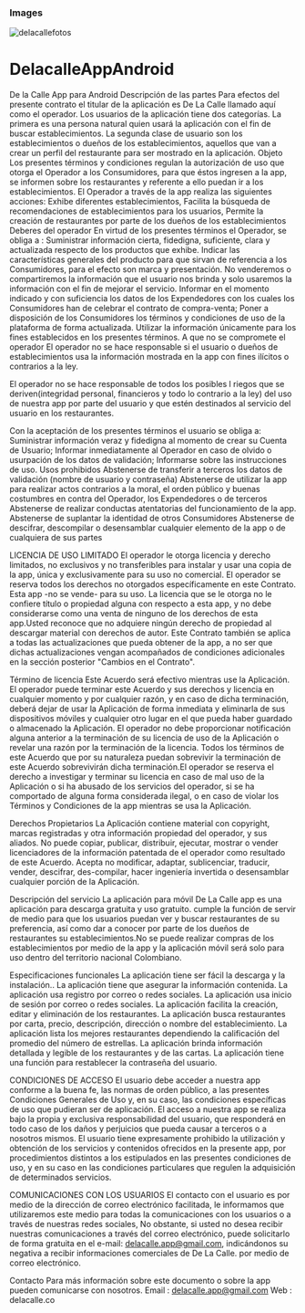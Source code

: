 <h3>Images </h3>

![delacallefotos](https://user-images.githubusercontent.com/3534888/29393627-7ebcd752-82ca-11e7-87ac-3c84babf7a91.png)

# DelacalleAppAndroid
De la Calle App para Android
Descripción de las partes 
Para efectos del presente contrato el titular de la aplicación es De La Calle llamado aquí como el operador.
Los usuarios de la aplicación tiene dos categorías. 
La primera es una persona natural quien usará la aplicación con el fin de buscar establecimientos. 
La segunda clase de usuario son los establecimientos o dueños de los establecimientos, aquellos que van a crear un perfil del restaurante para ser mostrado en la aplicación.
Objeto
Los presentes términos y condiciones regulan la autorización de uso que otorga el Operador a los Consumidores, para que éstos ingresen a la app, se informen sobre los restaurantes y referente a ello puedan ir a los establecimientos.
El Operador a través de la app  realiza las siguientes acciones: 
Exhibe diferentes establecimientos, 
Facilita la búsqueda de recomendaciones de establecimientos para los usuarios, 
Permite la creación de restaurantes por parte de los dueños de los establecimientos
Deberes del operador
En virtud de los presentes términos el Operador, se obliga a : 
 Suministrar información cierta, fidedigna, suficiente, clara y actualizada respecto de los productos que exhibe.
Indicar las características generales del producto para que sirvan de referencia a los Consumidores, para el efecto son marca y presentación. 
No venderemos o compartiremos la información que el usuario nos brinda y solo usaremos la información con el fin de mejorar el servicio.
Informar en el momento indicado y con suficiencia los datos de los Expendedores con los cuales los Consumidores han de celebrar el contrato de compra-venta;
 Poner a disposición de los Consumidores los términos y condiciones de uso de la plataforma de forma actualizada. 
Utilizar la información únicamente para los fines establecidos en los presentes términos.
A que no se compromete el operador
El operador no se hace responsable si el usuario o dueños de establecimientos usa la información mostrada en la app con fines ilícitos o contrarios a la ley. 

El operador no se hace responsable de todos los posibles l riegos que se deriven(integridad personal, financieros y todo lo contrario a la ley) del uso de nuestra app por parte del usuario y que estén destinados al servicio del usuario en los restaurantes.

Con la aceptación de los presentes términos el usuario se obliga a: 
Suministrar información veraz y fidedigna al momento de crear su Cuenta de Usuario;
 Informar inmediatamente al Operador en caso de olvido o usurpación de los datos de validación; 
Informarse sobre las instrucciones de uso.
Usos prohibidos
 Abstenerse de transferir a terceros los datos de validación (nombre de usuario y contraseña) 
Abstenerse de utilizar la app para realizar actos contrarios a la moral, el orden público y buenas costumbres en contra del Operador, los Expendedores o de terceros
 Abstenerse de realizar conductas atentatorias del funcionamiento de la app. 
 Abstenerse de suplantar la identidad de otros Consumidores
 Abstenerse de descifrar, descompilar o desensamblar cualquier elemento de la app o de cualquiera de sus partes



LICENCIA DE USO LIMITADO
El operador  le otorga licencia y derecho limitados, no exclusivos y no transferibles para instalar y usar una copia de la app, única y exclusivamente para su uso no comercial. El operador se reserva todos los derechos no otorgados específicamente en este Contrato. Esta app -no se vende- para su uso. La licencia que se le otorga no le confiere título o propiedad alguna con respecto a esta app, y no debe considerarse como una venta de ninguno de los derechos de esta app.Usted reconoce que no adquiere ningún derecho de propiedad al descargar material con derechos de autor. Este Contrato también se aplica a todas las actualizaciones que pueda obtener de la app, a no ser que dichas actualizaciones vengan acompañados de condiciones adicionales en la sección posterior "Cambios en el Contrato". 

Término de licencia
Este Acuerdo será efectivo mientras use la Aplicación. El operador  puede terminar este Acuerdo y sus derechos y licencia en cualquier momento y por cualquier razón, y en caso de dicha terminación, deberá dejar de usar la Aplicación de forma inmediata y eliminarla de sus dispositivos móviles y cualquier otro lugar en el que pueda haber guardado o almacenado la Aplicación. El operador no debe proporcionar notificación alguna anterior a la terminación de su licencia de uso de la Aplicación o revelar una razón por la terminación de la licencia. Todos los términos de este Acuerdo que por su naturaleza puedan sobrevivir la terminación de este Acuerdo sobrevivirán dicha terminación.El operador se reserva el derecho a investigar y terminar su licencia en caso de mal uso de la Aplicación o si ha abusado de los servicios del operador, si se ha comportado de alguna forma considerada ilegal, o en caso de violar los Términos y Condiciones de la app  mientras se usa la Aplicación.

Derechos Propietarios
La Aplicación contiene material con copyright, marcas registradas y otra información propiedad del operador, y sus aliados. No puede copiar, publicar, distribuir, ejecutar, mostrar o vender licenciadores de la información patentada de el operador como resultado de este Acuerdo. Acepta no modificar, adaptar, sublicenciar, traducir, vender, descifrar, des-compilar, hacer ingeniería invertida o desensamblar cualquier porción de la Aplicación.

Descripción del servicio
La aplicación para móvil  De La Calle app es una aplicación para descarga gratuita y uso gratuito. cumple la función de servir de medio para que los usuarios puedan ver y buscar restaurantes de su preferencia, así como dar a conocer por parte de los dueños de restaurantes su establecimientos.No se puede  realizar compras de los establecimientos por medio de la app y la aplicación móvil será solo para uso dentro del territorio nacional Colombiano.

Especificaciones funcionales
La aplicación tiene ser fácil la descarga y la instalación..
La aplicación tiene que asegurar la información contenida.
La aplicación usa registro por correo o redes sociales.
La aplicación usa inicio de sesión por correo o redes sociales.
La aplicación facilita la creación, editar y eliminación de los restaurantes.
La aplicación busca restaurantes por carta, precio, descripción, dirección o nombre del establecimiento.
La aplicación lista los mejores restaurantes dependiendo la calificación del promedio del número de estrellas.
La aplicación brinda información detallada y legible de los restaurantes y de las cartas.
La aplicación tiene una función para restablecer la contraseña del usuario.


CONDICIONES DE ACCESO
El usuario debe acceder a nuestra app conforme a la buena fe, las normas de orden público, a las presentes Condiciones Generales de Uso y, en su caso, las condiciones específicas de uso que pudieran ser de aplicación. El acceso a nuestra app se realiza bajo la propia y exclusiva responsabilidad del usuario, que responderá en todo caso de los daños y perjuicios que pueda causar a terceros o a nosotros mismos.
El usuario tiene expresamente prohibido la utilización y obtención de los servicios y contenidos ofrecidos en la presente app, por procedimientos distintos a los estipulados en las presentes condiciones de uso, y en su caso en las condiciones particulares que regulen la adquisición de determinados servicios.

COMUNICACIONES CON LOS USUARIOS
El contacto con el usuario es por medio de la dirección de correo electrónico facilitada, le informamos que utilizaremos este medio para todas la comunicaciones con los usuarios o a través de nuestras redes sociales, No obstante, si usted no desea recibir nuestras comunicaciones a través del correo electrónico, puede solicitarlo de forma gratuita en el e-mail: delacalle.app@gmail.com, indicándonos su negativa a recibir informaciones comerciales de De La Calle. por medio de correo electrónico.

Contacto
Para más información sobre este documento o sobre la app pueden comunicarse con nosotros.
Email : delacalle.app@gmail.com
Web : delacalle.co


